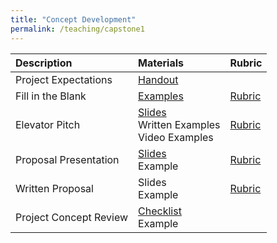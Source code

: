 ```yaml
---
title: "Concept Development"
permalink: /teaching/capstone1
---
```


| Description             | Materials                                        | Rubric                                           |
| :--------------------   | :-----------------------                         | :-----                                           |
| Project Expectations    | [Handout](/files/CET49x/CET497_Expectations.pdf) |                                                  |
| Fill in the Blank       | [Examples](/files/CET49x/CET497_Revelance.pdf)   | [Rubric](/files/CET49xRubricRelevance.pdf)       |
| Elevator Pitch          | [Slides](/files/CET49x/CET497ElevatorPitch.pdf) <br> Written Examples <br> Video Examples | [Rubric](/files/CET49xRubricElevatorPitch.pdf)   |
| Proposal Presentation   | [Slides](/files/CET49x/CET497ProposalPresentations.pdf) <br> Example | [Rubric](/files/CET49xRubricProposalPresentation.pdf) |
| Written Proposal        | Slides <br> Example                              | [Rubric](/files/CET49xRubricWrittenProposal.pdf) |
| Project Concept Review  | [Checklist](/files/CET49x/PCRForm.pdf) <br> Example |                                               |
